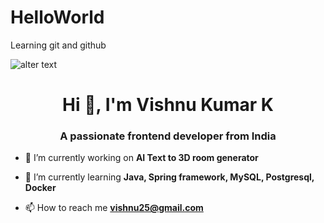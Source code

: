 # HelloWorld
Learning git and github

![alter text](https://avatars.githubusercontent.com/u/124077105?v=4)

<h1 align="center">Hi 👋, I'm Vishnu Kumar K</h1>
<h3 align="center">A passionate frontend developer from India</h3>

- 🔭 I’m currently working on **AI Text to 3D room generator**

- 🌱 I’m currently learning **Java, Spring framework, MySQL, Postgresql, Docker**

- 📫 How to reach me **vishnu25@gmail.com**
